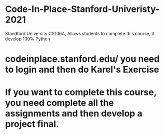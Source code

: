# Code-In-Place-Stanford-Univeristy-2021
Standford University CS106A, Allows students to complete this course, it develop 100% Python

# codeinplace.stanford.edu/ you need to login and then do Karel's Exercise

# If you want to complete this course, you need complete all the assignments and then develop a project final.
